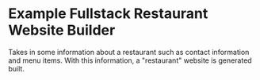 # Example Fullstack Restaurant Website Builder

Takes in some information about a restaurant such as contact information and menu items.
With this information, a "restaurant" website is generated built.
